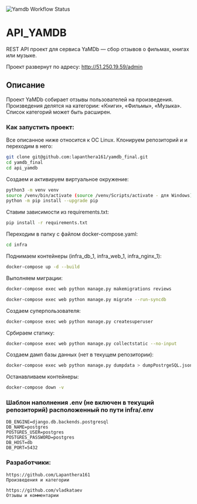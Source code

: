 
![Yamdb Workflow Status](https://github.com/lapanthera161/yamdb_final/actions/workflows/yamdb_workflow.yml/badge.svg?branch=master&event=push)
# API_YAMDB 
REST API проект для сервиса YaMDb — сбор отзывов о фильмах, книгах или музыке. 

Проект развернут по адресу: http://51.250.19.59/admin
## Описание 
 
Проект YaMDb собирает отзывы пользователей на произведения. 
Произведения делятся на категории: «Книги», «Фильмы», «Музыка». 
Список категорий  может быть расширен. 
### Как запустить проект: 
Все описанное ниже относится к ОС Linux. 
Клонируем репозиторий и и переходим в него: 
```bash 
git clone git@github.com:lapanthera161/yamdb_final.git
cd yamdb_final 
cd api_yamdb 
``` 
 
Создаем и активируем виртуальное окружение: 
```bash 
python3 -m venv venv
source /venv/bin/activate (source /venv/Scripts/activate - для Windows) 
python -m pip install --upgrade pip 
``` 
 
Ставим зависимости из requirements.txt: 
```bash 
pip install -r requirements.txt 
``` 

Переходим в папку с файлом docker-compose.yaml: 
```bash 
cd infra 
``` 
 
Поднимаем контейнеры (infra_db_1, infra_web_1, infra_nginx_1): 
```bash 
docker-compose up -d --build 
``` 

Выполняем миграции: 
```bash 
docker-compose exec web python manage.py makemigrations reviews 
``` 
```bash 
docker-compose exec web python manage.py migrate --run-syncdb
``` 

Создаем суперпользователя: 
```bash 
docker-compose exec web python manage.py createsuperuser 
``` 

Србираем статику: 
```bash 
docker-compose exec web python manage.py collectstatic --no-input 
``` 

Создаем дамп базы данных (нет в текущем репозитории): 
```bash 
docker-compose exec web python manage.py dumpdata > dumpPostrgeSQL.json 
``` 

Останавливаем контейнеры: 
```bash 
docker-compose down -v 
``` 

### Шаблон наполнения .env (не включен в текущий репозиторий) расположенный по пути infra/.env 
``` 
DB_ENGINE=django.db.backends.postgresql 
DB_NAME=postgres 
POSTGRES_USER=postgres 
POSTGRES_PASSWORD=postgres 
DB_HOST=db 
DB_PORT=5432 
``` 
### Разработчики:


```
https://github.com/Lapanthera161
Произведения и категории
```

```
https://github.com/vladkataev
Отзывы и комментарии
```
